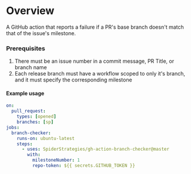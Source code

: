 # Overview
A GitHub action that reports a failure if a PR's base branch doesn't match that of the issue's milestone.

### Prerequisites
1. There must be an issue number in a commit message, PR Title, or branch name
2. Each release branch must have a workflow scoped to only it's branch, and it must specify the corresponding milestone

#### Example usage
```yaml
on:
  pull_request:
    types: [opened]
    branches: [sp]
jobs:
  branch-checker:
    runs-on: ubuntu-latest
    steps:
      - uses: SpiderStrategies/gh-action-branch-checker@master
        with:
          milestoneNumber: 1
          repo-token: ${{ secrets.GITHUB_TOKEN }}
```

